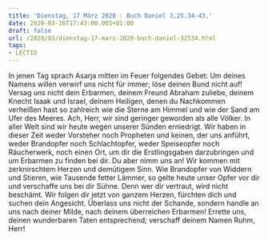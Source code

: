 ```yaml
---
title: 'Dienstag, 17 März 2020 : Buch Daniel 3,25.34-43.'
date: 2020-03-16T17:43:00.001+01:00
draft: false
url: /2020/03/dienstag-17-marz-2020-buch-daniel-32534.html
tags: 
- LECTIO
---
```


In jenen Tag sprach Asarja mitten im Feuer folgendes Gebet: Um deines Namens willen verwirf uns nicht für immer; löse deinen Bund nicht auf! Versag uns nicht dein Erbarmen, deinem Freund Abraham zuliebe, deinem Knecht Isaak und Israel, deinem Heiligen, denen du Nachkommen verheißen hast so zahlreich wie die Sterne am Himmel und wie der Sand am Ufer des Meeres. Ach, Herr, wir sind geringer geworden als alle Völker. In aller Welt sind wir heute wegen unserer Sünden erniedrigt. Wir haben in dieser Zeit weder Vorsteher noch Propheten und keinen, der uns anführt, weder Brandopfer noch Schlachtopfer, weder Speiseopfer noch Räucherwerk, noch einen Ort, um dir die Erstlingsgaben darzubringen und um Erbarmen zu finden bei dir. Du aber nimm uns an! Wir kommen mit zerknirschtem Herzen und demütigem Sinn. Wie Brandopfer von Widdern und Stieren, wie Tausende fetter Lämmer, so gelte heute unser Opfer vor dir und verschaffe uns bei dir Sühne. Denn wer dir vertraut, wird nicht beschämt. Wir folgen dir jetzt von ganzem Herzen, fürchten dich und suchen dein Angesicht. Überlass uns nicht der Schande, sondern handle an uns nach deiner Milde, nach deinem überreichen Erbarmen! Errette uns, deinen wunderbaren Taten entsprechend; verschaff deinem Namen Ruhm, Herr!